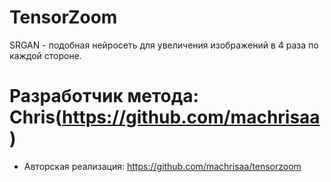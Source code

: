 # TensorZoom
SRGAN - подобная нейросеть для увеличения изображений в 4 раза по каждой стороне.
# Разработчик метода: Chris(https://github.com/machrisaa)
* Авторская реализация: https://github.com/machrisaa/tensorzoom
